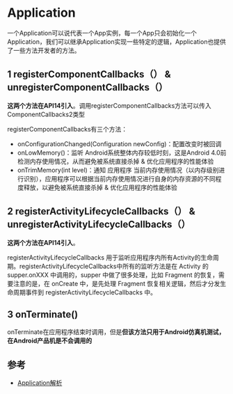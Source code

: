 # Application

一个Application可以说代表一个App实例，每一个App只会初始化一个Application，我们可以继承Application实现一些特定的逻辑，Application也提供了一些方法开发者的方法。

## 1 registerComponentCallbacks（） & unregisterComponentCallbacks（）

**这两个方法在API14引入**。调用registerComponentCallbacks方法可以传入ComponentCallbacks2类型

registerComponentCallbacks有三个方法：

- onConfigurationChanged(Configuration newConfig)：配置改变时被回调
- onLowMemory()：监听 Android系统整体内存较低时刻，这是Android 4.0前 检测内存使用情况，从而避免被系统直接杀掉 & 优化应用程序的性能体验
- onTrimMemory(int level)：通知 应用程序 当前内存使用情况（以内存级别进行识别），应用程序可以根据当前内存使用情况进行自身的内存资源的不同程度释放，以避免被系统直接杀掉 & 优化应用程序的性能体验

## 2 registerActivityLifecycleCallbacks（） & unregisterActivityLifecycleCallbacks（）

**这两个方法在API14引入**。

registerActivityLifecycleCallbacks 用于监听应用程序内所有Activity的生命周期。registerActivityLifecycleCallbacks中所有的监听方法是在 Activity 的 supper.onXXX 中调用的，supper 中做了很多处理，比如 Fragment 的恢复，需要注意的是，在 onCreate 中，是先处理 Fragment 恢复相关逻辑，然后才分发生命周期事件到 registerActivityLifecycleCallbacks 中。

## 3 onTerminate()

onTerminate在应用程序结束时调用，但是**但该方法只用于Android仿真机测试，在Android产品机是不会调用的**

## 参考

- [Application解析](http://www.jianshu.com/p/f665366b2a47)